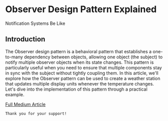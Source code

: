 # Observer Design Pattern Explained

Notification Systems Be Like

## Introduction

The Observer design pattern is a behavioral pattern that establishes a one-to-many dependency between objects, allowing one object (the subject) to notify multiple observer objects when its state changes. This pattern is particularly useful when you need to ensure that multiple components stay in sync with the subject without tightly coupling them. In this article, we'll explore how the Observer pattern can be used to create a weather station that updates multiple display units whenever the temperature changes. Let's dive into the implementation of this pattern through a practical example.

[Full Medium Article](https://levelup.gitconnected.com/state-design-pattern-explained-aaa13ada3caf)

```
Thank you for your support!
```
